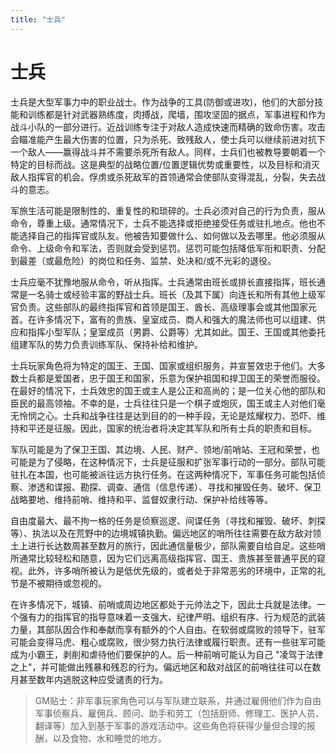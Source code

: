 ```yaml
---
title: "士兵"
---
```

# 士兵

士兵是大型军事力中的职业战士。作为战争的工具(防御或进攻)，他们的大部分技能和训练都是针对武器熟练度，肉搏战，爬墙，围攻坚固的据点，军事进程和作为战斗小队的一部分进行。近战训练专注于对敌人造成快速而精确的致命伤害。攻击会瞄准能产生最大伤害的位置，只为杀死、致残敌人，使士兵可以继续前进对抗下一个敌人——赢得战斗并不需要杀死所有敌人。同样，士兵们也被教导要朝着一个特定的目标而战。这是典型的战略位置/位置逻辑优势或重要性，以及目标和消灭敌人指挥官的机会。俘虏或杀死敌军的首领通常会使部队变得混乱，分裂，失去战斗的意志。

军旅生活可能是限制性的、重复性的和琐碎的。士兵必须对自己的行为负责，服从命令，尊重上级。通常情况下，士兵不能选择或拒绝接受任务或驻扎地点。他也不能选择自己的指挥官或队友。他被告知要做什么、如何做以及去哪里。他必须服从命令、上级命令和军法，否则就会受到惩罚。惩罚可能包括降低军衔和职责、分配到最差（或最危险）的岗位和任务、监禁、处决和/或不光彩的退役。

士兵应毫不犹豫地服从命令，听从指挥。士兵通常由班长或排长直接指挥，班长通常是一名骑士或经验丰富的野战士兵。班长（及其下属）向连长和所有其他上级军官负责。这些部队的最终指挥官和首领是国王、酋长、高级理事会或其他国家元首。在许多情况下，富有的贵族、皇室成员、商人和强大的魔法师也可以组建、供应和指挥小型军队；皇室成员（男爵、公爵等）尤其如此。国王、王国或其他委托组建军队的势力负责训练军队、保持补给和维护。

士兵玩家角色将为特定的国王、王国、国家或组织服务，并宣誓效忠于他们。大多数士兵都是爱国者，忠于国王和国家，乐意为保护祖国和捍卫国王的荣誉而服役。在最好的情况下，士兵效忠的国王或主人是公正和高尚的；是一位关心他的部队和臣民的最高领袖。不幸的是，士兵往往只是一个棋子或炮灰，国王或主人对他们毫无怜悯之心。士兵和战争往往是达到目的的一种手段，无论是炫耀权力、恐吓、维持和平还是征服。因此，国家的统治者将决定其军队和所有士兵的职责和目标。

军队可能是为了保卫王国、其边境、人民、财产、领地/前哨站、王冠和荣誉，也可能是为了侵略，在这种情况下，士兵是征服和扩张军事行动的一部分。部队可能驻扎在本国，也可能被派往远方执行任务。在这两种情况下，军事任务可能包括侦察、渗透和谍报、勘探、调查、通信（信息传递）、寻找和摧毁任务、破坏、保卫战略要地、维持前哨、维持和平、监督奴隶行动、保护补给线等等。

自由度最大、最不拘一格的任务是侦察巡逻、间谍任务（寻找和摧毁、破坏、刺探等）、执法以及在荒野中的边境城镇执勤。偏远地区的哨所往往需要在敌方敌对领土上进行长达数周甚至数月的旅行，因此通信量极少，部队需要自给自足。这些哨所通常比较轻松和随意，因为它们远离高级指挥官、国王、贵族甚至普通平民的窥视。此外，许多哨所被认为是低优先级的，或者处于非常恶劣的环境中，正常的礼节是不被期待或忽视的。

在许多情况下，城镇、前哨或周边地区都处于元帅法之下，因此士兵就是法律。一个强有力的指挥官的指导意味着一支强大、纪律严明、组织有序、行为规范的武装力量，其部队因合作和奉献而享有额外的个人自由。在软弱或腐败的领导下，驻军可能会变得马虎、粗心或腐败，很少努力执行法律或履行职责。还有一些驻军可能成为小霸王，剥削和虐待他们要保护的人。后一种前哨可能认为自己 "凌驾于法律之上"，并可能做出残暴和残忍的行为。偏远地区和敌对战区的前哨往往可以在数月甚至数年内逃脱这种应受谴责的行为。

> GM贴士：非军事玩家角色可以与军队建立联系，并通过雇佣他们作为自由军事侦察兵、雇佣兵、顾问、助手和劳工（包括厨师、修理工、医护人员、翻译等）加入到基于军事的游戏活动中。这些角色将获得少量但合理的报酬，以及食物、水和睡觉的地方。
